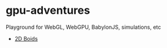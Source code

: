 # gpu-adventures

Playground for WebGL, WebGPU, BabylonJS, simulations, etc

- [2D Boids](https://github.com/inhibitor1217/gpu-adventures/tree/main/boids)
